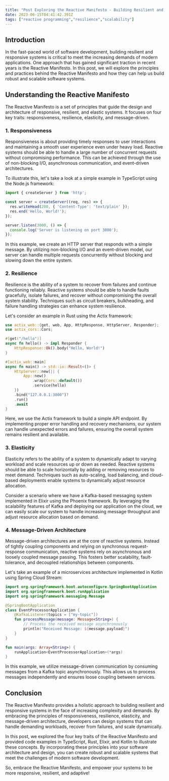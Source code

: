 ```yaml
---
title: "Post Exploring the Reactive Manifesto - Building Resilient and Responsive Systems"
date: 2023-06-15T04:41:42.391Z
tags: ["reactive programming","resilience","scalability"]
---
```




## Introduction

In the fast-paced world of software development, building resilient and responsive systems is critical to meet the increasing demands of modern applications. One approach that has gained significant traction in recent years is the Reactive Manifesto. In this post, we will explore the principles and practices behind the Reactive Manifesto and how they can help us build robust and scalable software systems.


## Understanding the Reactive Manifesto

The Reactive Manifesto is a set of principles that guide the design and architecture of responsive, resilient, and elastic systems. It focuses on four key traits: responsiveness, resilience, elasticity, and message-driven.

### 1. Responsiveness

Responsiveness is about providing timely responses to user interactions and maintaining a smooth user experience even under heavy load. Reactive systems should be able to handle a large number of concurrent requests without compromising performance. This can be achieved through the use of non-blocking I/O, asynchronous communication, and event-driven architectures.

To illustrate this, let's take a look at a simple example in TypeScript using the Node.js framework:

```typescript
import { createServer } from 'http';

const server = createServer((req, res) => {
  res.writeHead(200, { 'Content-Type': 'text/plain' });
  res.end('Hello, World!');
});

server.listen(3000, () => {
  console.log('Server is listening on port 3000');
});
```

In this example, we create an HTTP server that responds with a simple message. By utilizing non-blocking I/O and an event-driven model, our server can handle multiple requests concurrently without blocking and slowing down the entire system.

### 2. Resilience

Resilience is the ability of a system to recover from failures and continue functioning reliably. Reactive systems should be able to handle faults gracefully, isolate failures, and recover without compromising the overall system stability. Techniques such as circuit breakers, bulkheading, and failure handling strategies can enhance system resilience.

Let's consider an example in Rust using the Actix framework:

```rust
use actix_web::{get, web, App, HttpResponse, HttpServer, Responder};
use actix_cors::Cors;

#[get("/hello")]
async fn hello() -> impl Responder {
    HttpResponse::Ok().body("Hello, World!")
}

#[actix_web::main]
async fn main() -> std::io::Result<()> {
    HttpServer::new(|| {
        App::new()
            .wrap(Cors::default())
            .service(hello)
    })
    .bind("127.0.0.1:3000")?
    .run()
    .await
}
```

Here, we use the Actix framework to build a simple API endpoint. By implementing proper error handling and recovery mechanisms, our system can handle unexpected errors and failures, ensuring the overall system remains resilient and available.

### 3. Elasticity

Elasticity refers to the ability of a system to dynamically adapt to varying workload and scale resources up or down as needed. Reactive systems should be able to scale horizontally by adding or removing resources to meet demand. Techniques such as auto-scaling, load balancing, and cloud-based deployments enable systems to dynamically adjust resource allocation.

Consider a scenario where we have a Kafka-based messaging system implemented in Elixir using the Phoenix framework. By leveraging the scalability features of Kafka and deploying our application on the cloud, we can easily scale our system to handle increasing message throughput and adjust resource allocation based on demand.

### 4. Message-Driven Architecture

Message-driven architectures are at the core of reactive systems. Instead of tightly coupling components and relying on synchronous request-response communication, reactive systems rely on asynchronous and loosely coupled message passing. This fosters better scalability, fault-tolerance, and decoupled relationships between components.

Let's take an example of a microservices architecture implemented in Kotlin using Spring Cloud Stream:

```kotlin
import org.springframework.boot.autoconfigure.SpringBootApplication
import org.springframework.boot.runApplication
import org.springframework.messaging.Message

@SpringBootApplication
class EventProcessorApplication {
    @KafkaListener(topics = ["my-topic"])
    fun processMessage(message: Message<String>) {
        // Process the received message asynchronously
        println("Received Message: ${message.payload}")
    }
}

fun main(args: Array<String>) {
    runApplication<EventProcessorApplication>(*args)
}
```

In this example, we utilize message-driven communication by consuming messages from a Kafka topic asynchronously. This allows us to process messages independently and ensures loose coupling between services.


## Conclusion

The Reactive Manifesto provides a holistic approach to building resilient and responsive systems in the face of increasing complexity and demands. By embracing the principles of responsiveness, resilience, elasticity, and message-driven architecture, developers can design systems that can handle demanding workloads, recover from failures, and scale dynamically.

In this post, we explored the four key traits of the Reactive Manifesto and provided code examples in TypeScript, Rust, Elixir, and Kotlin to illustrate these concepts. By incorporating these principles into your software architecture and design, you can create robust and scalable systems that meet the challenges of modern software development.

So, embrace the Reactive Manifesto, and empower your systems to be more responsive, resilient, and adaptive!
